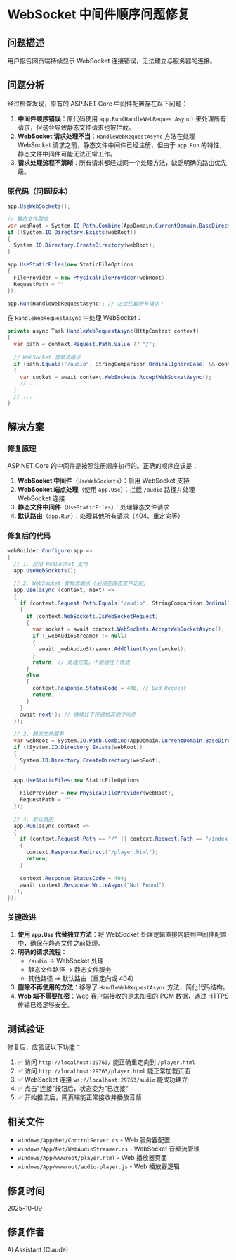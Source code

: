 # WebSocket 中间件顺序问题修复

## 问题描述

用户报告网页端持续显示 WebSocket 连接错误，无法建立与服务器的连接。

## 问题分析

经过检查发现，原有的 ASP.NET Core 中间件配置存在以下问题：

1. **中间件顺序错误**：原代码使用 `app.Run(HandleWebRequestAsync)` 来处理所有请求，但这会导致静态文件请求也被拦截。
2. **WebSocket 请求处理不当**：`HandleWebRequestAsync` 方法在处理 WebSocket 请求之前，静态文件中间件已经注册，但由于 `app.Run` 的特性，静态文件中间件可能无法正常工作。
3. **请求处理流程不清晰**：所有请求都经过同一个处理方法，缺乏明确的路由优先级。

### 原代码（问题版本）

```csharp
app.UseWebSockets();

// 静态文件服务
var webRoot = System.IO.Path.Combine(AppDomain.CurrentDomain.BaseDirectory, "wwwroot");
if (!System.IO.Directory.Exists(webRoot))
{
  System.IO.Directory.CreateDirectory(webRoot);
}

app.UseStaticFiles(new StaticFileOptions
{
  FileProvider = new PhysicalFileProvider(webRoot),
  RequestPath = ""
});

app.Run(HandleWebRequestAsync); // 这会拦截所有请求！
```

在 `HandleWebRequestAsync` 中处理 WebSocket：

```csharp
private async Task HandleWebRequestAsync(HttpContext context)
{
  var path = context.Request.Path.Value ?? "/";
  
  // WebSocket 音频流端点
  if (path.Equals("/audio", StringComparison.OrdinalIgnoreCase) && context.WebSockets.IsWebSocketRequest)
  {
    var socket = await context.WebSockets.AcceptWebSocketAsync();
    // ...
  }
  // ...
}
```

## 解决方案

### 修复原理

ASP.NET Core 的中间件是按照注册顺序执行的。正确的顺序应该是：

1. **WebSocket 中间件**（`UseWebSockets`）：启用 WebSocket 支持
2. **WebSocket 端点处理**（使用 `app.Use`）：拦截 `/audio` 路径并处理 WebSocket 连接
3. **静态文件中间件**（`UseStaticFiles`）：处理静态文件请求
4. **默认路由**（`app.Run`）：处理其他所有请求（404、重定向等）

### 修复后的代码

```csharp
webBuilder.Configure(app =>
{
  // 1. 启用 WebSocket 支持
  app.UseWebSockets();
  
  // 2. WebSocket 音频流端点 (必须在静态文件之前)
  app.Use(async (context, next) =>
  {
    if (context.Request.Path.Equals("/audio", StringComparison.OrdinalIgnoreCase))
    {
      if (context.WebSockets.IsWebSocketRequest)
      {
        var socket = await context.WebSockets.AcceptWebSocketAsync();
        if (_webAudioStreamer != null)
        {
          await _webAudioStreamer.AddClientAsync(socket);
        }
        return; // 处理完成，不继续往下传递
      }
      else
      {
        context.Response.StatusCode = 400; // Bad Request
        return;
      }
    }
    await next(); // 继续往下传递给其他中间件
  });
  
  // 3. 静态文件服务
  var webRoot = System.IO.Path.Combine(AppDomain.CurrentDomain.BaseDirectory, "wwwroot");
  if (!System.IO.Directory.Exists(webRoot))
  {
    System.IO.Directory.CreateDirectory(webRoot);
  }
  
  app.UseStaticFiles(new StaticFileOptions
  {
    FileProvider = new PhysicalFileProvider(webRoot),
    RequestPath = ""
  });
  
  // 4. 默认路由
  app.Run(async context =>
  {
    if (context.Request.Path == "/" || context.Request.Path == "/index.html")
    {
      context.Response.Redirect("/player.html");
      return;
    }
    
    context.Response.StatusCode = 404;
    await context.Response.WriteAsync("Not Found");
  });
});
```

### 关键改进

1. **使用 `app.Use` 代替独立方法**：将 WebSocket 处理逻辑直接内联到中间件配置中，确保在静态文件之前处理。
2. **明确的请求流程**：
   - `/audio` → WebSocket 处理
   - 静态文件路径 → 静态文件服务
   - 其他路径 → 默认路由（重定向或 404）
3. **删除不再使用的方法**：移除了 `HandleWebRequestAsync` 方法，简化代码结构。
4. **Web 端不需要加密**：Web 客户端接收的是未加密的 PCM 数据，通过 HTTPS 传输已经足够安全。

## 测试验证

修复后，应验证以下功能：

1. ✅ 访问 `http://localhost:29763/` 能正确重定向到 `/player.html`
2. ✅ 访问 `http://localhost:29763/player.html` 能正常加载页面
3. ✅ WebSocket 连接 `ws://localhost:29763/audio` 能成功建立
4. ✅ 点击"连接"按钮后，状态变为"已连接"
5. ✅ 开始推流后，网页端能正常接收并播放音频

## 相关文件

- `windows/App/Net/ControlServer.cs` - Web 服务器配置
- `windows/App/Net/WebAudioStreamer.cs` - WebSocket 音频流管理
- `windows/App/wwwroot/player.html` - Web 播放器页面
- `windows/App/wwwroot/audio-player.js` - Web 播放器逻辑

## 修复时间

2025-10-09

## 修复作者

AI Assistant (Claude)

